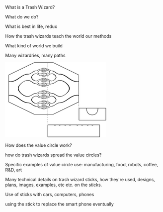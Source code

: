 
What is a Trash Wizard?

What do we do?  

What is best in life, redux

How the trash wizards teach the world our methods

What kind of world we build

Many wizardries, many paths



![Fractal Reactor Cartoon](images/fractal_reactor_cartoon1.png "Fractal Reactor Cartoon")


How does the value circle work?  

how do trash wizards spread the value circles?

Specific examples of value circle use: manufacturing, food, robots, coffee, R&D, art

Many technical details on trash wizard sticks, how they're used, designs, plans, images, examples, etc etc. on the sticks.  

Use of sticks with cars, computers, phones

using the stick to replace the smart phone eventually

